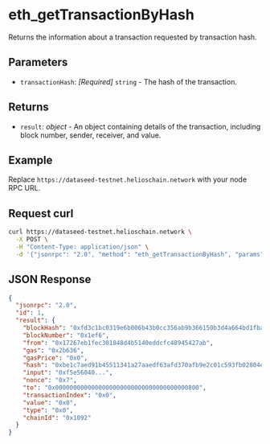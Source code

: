 # eth_getTransactionByHash

Returns the information about a transaction requested by transaction hash.

## Parameters

- `transactionHash`: *[Required]* `string` - The hash of the transaction.

## Returns

- `result`: *object* - An object containing details of the transaction, including block number, sender, receiver, and value.

## Example

Replace `https://dataseed-testnet.helioschain.network` with your node RPC URL.

## Request curl
```sh
curl https://dataseed-testnet.helioschain.network \
  -X POST \
  -H "Content-Type: application/json" \
  -d '{"jsonrpc": "2.0", "method": "eth_getTransactionByHash", "params": ["0xbe1c7aed91b45511341a27aaedf63afd370afb9e2c01c593fb02804d0325debf"], "id": 1}'
```

## JSON Response
```json
{
  "jsonrpc": "2.0",
  "id": 1,
  "result": {
    "blockHash": "0xfd3c1bc0319e6b006b43b0cc356ab9b366150b3d4a664bd1fba73ba45ad3b732",
    "blockNumber": "0x1ef6",
    "from": "0x17267eb1fec301848d4b5140eddcfc48945427ab",
    "gas": "0x2b636",
    "gasPrice": "0x0",
    "hash": "0xbe1c7aed91b45511341a27aaedf63afd370afb9e2c01c593fb02804d0325debf",
    "input": "0xf5e56040...",
    "nonce": "0x7",
    "to": "0x0000000000000000000000000000000000000800",
    "transactionIndex": "0x0",
    "value": "0x0",
    "type": "0x0",
    "chainId": "0x1092"
  }
}
```